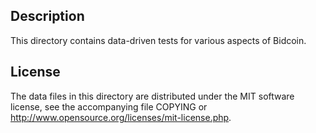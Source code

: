 Description
------------

This directory contains data-driven tests for various aspects of Bidcoin.

License
--------

The data files in this directory are distributed under the MIT software
license, see the accompanying file COPYING or
http://www.opensource.org/licenses/mit-license.php.

